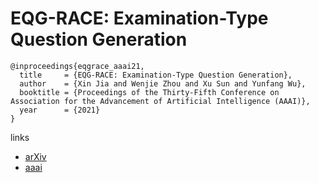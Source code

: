 # EQG-RACE: Examination-Type Question Generation

```
@inproceedings{eqgrace_aaai21,
  title     = {EQG-RACE: Examination-Type Question Generation},
  author    = {Xin Jia and Wenjie Zhou and Xu Sun and Yunfang Wu},
  booktitle = {Proceedings of the Thirty-Fifth Conference on Association for the Advancement of Artificial Intelligence (AAAI)},
  year      = {2021}
}
```

links
- [arXiv](https://arxiv.org/abs/2012.06106)
- [aaai](https://www.aaai.org/AAAI21Papers/AAAI-1991.JiaX.pdf)
